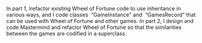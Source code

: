 In part 1, Irefactor existing Wheel of Fortune code to use inheritance in various ways, and I code classes  “GameInstance” and  “GamesRecord” that can be used with Wheel of Fortune and other games.
In part 2, I design and code Mastermind and refactor Wheel of Fortune so that the similarities between the games are codified in a superclass.
